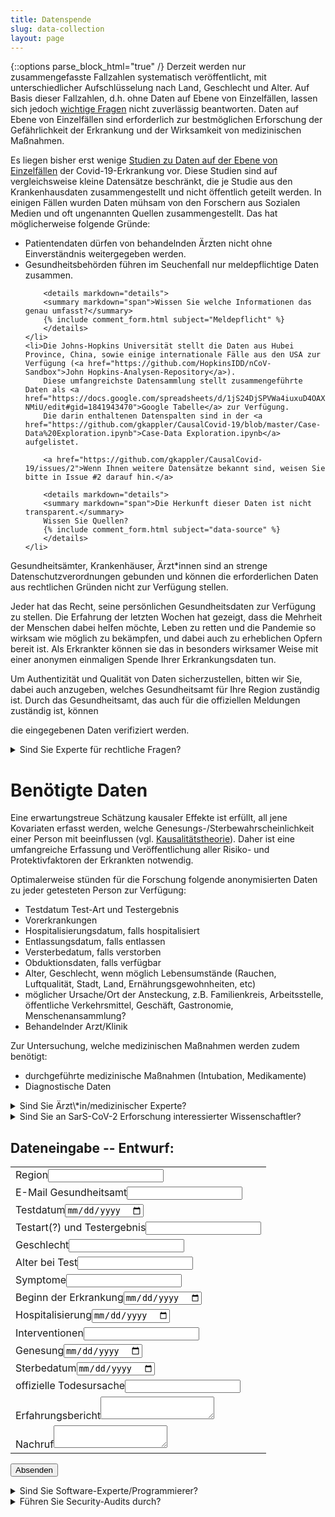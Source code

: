 ```yaml
---
title: Datenspende
slug: data-collection
layout: page
---
```

{::options parse_block_html="true" /}
Derzeit werden nur zusammengefasste Fallzahlen systematisch veröffentlicht, mit unterschiedlicher Aufschlüsselung nach Land, Geschlecht und Alter.
Auf Basis dieser Fallzahlen, d.h. ohne Daten auf Ebene von Einzelfällen, lassen sich jedoch [wichtige Fragen](1_Fragen.html) nicht zuverlässig beantworten.
Daten auf Ebene von Einzelfällen sind erforderlich zur bestmöglichen Erforschung der Gefährlichkeit der Erkrankung und der Wirksamkeit von medizinischen Maßnahmen.


Es liegen bisher erst wenige [Studien zu Daten auf der Ebene von Einzelfällen](2.2_Studien.html) der Covid-19-Erkrankung vor.
Diese Studien sind auf vergleichsweise kleine Datensätze beschränkt, 
die je Studie aus den Krankenhausdaten zusammengestellt und nicht öffentlich geteilt werden.
In einigen Fällen wurden Daten mühsam von den Forschern aus Sozialen Medien und oft ungenannten Quellen zusammengestellt.
Das hat möglicherweise folgende Gründe:
<ul>
	<li>Patientendaten dürfen von behandelnden Ärzten nicht ohne Einverständnis weitergegeben werden.</li>
	<li>Gesundheitsbehörden führen im Seuchenfall nur meldepflichtige Daten zusammen.
	
		
		<details markdown="details">
		<summary markdown="span">Wissen Sie welche Informationen das genau umfasst?</summary>
		{% include comment_form.html subject="Meldepflicht" %}
		</details>
	</li>
	<li>Die Johns-Hopkins Universität stellt die Daten aus Hubei Province, China, sowie einige internationale Fälle aus den USA zur Verfügung (<a href="https://github.com/HopkinsIDD/nCoV-Sandbox">John Hopkins-Analysen-Repository</a>).
		Diese umfangreichste Datensammlung stellt zusammengeführte Daten als <a href="https://docs.google.com/spreadsheets/d/1jS24DjSPVWa4iuxuD4OAXrE3QeI8c9BC1hSlqr-NMiU/edit#gid=1841943470">Google Tabelle</a> zur Verfügung. 
		Die darin enthaltenen Datenspalten sind in der <a href="https://github.com/gkappler/CausalCovid-19/blob/master/Case-Data%20Exploration.ipynb">Case-Data Exploration.ipynb</a> aufgelistet.
		
		<a href="https://github.com/gkappler/CausalCovid-19/issues/2">Wenn Ihnen weitere Datensätze bekannt sind, weisen Sie bitte in Issue #2 darauf hin.</a>

		<details markdown="details">
		<summary markdown="span">Die Herkunft dieser Daten ist nicht transparent.</summary>
		Wissen Sie Quellen?
		{% include comment_form.html subject="data-source" %}
		</details>
	</li>
</ul>

Gesundheitsämter, Krankenhäuser, Ärzt\*innen
sind an strenge Datenschutzverordnungen gebunden und können die erforderlichen Daten aus rechtlichen Gründen nicht zur Verfügung stellen.

Jeder hat das Recht, seine persönlichen Gesundheitsdaten zur Verfügung zu stellen.
Die Erfahrung der letzten Wochen hat gezeigt, dass die Mehrheit der Menschen dabei helfen möchte, Leben zu retten und die Pandemie so wirksam wie möglich zu bekämpfen, und dabei auch zu erheblichen Opfern bereit ist.
Als Erkrankter können sie das in besonders wirksamer Weise mit einer anonymen einmaligen Spende Ihrer Erkrankungsdaten tun.

Um Authentizität und Qualität von Daten sicherzustellen, bitten wir Sie, dabei auch anzugeben, welches Gesundheitsamt für Ihre Region zuständig ist. 
Durch das Gesundheitsamt, das auch für die offiziellen Meldungen zuständig ist, können 
<!-- [nicht glücklich formuliert: die Ärzte wollen zunächst mal nicht ermittelt werden, zumindest nicht von jedermann glaube ich] -->
die eingegebenen Daten verifiziert werden.

<details><summary markdown="span">Sind Sie Experte für rechtliche Fragen?</summary>
- Unter welcher Creative-Commons Lizenz sollten die Daten veröffentlicht werden.
- Sollte jede kommerzielle Nutzung der Daten ausgeschlossen werden? [das wird jeder wollen!]
- Wie kann der Vorschlag dieser Seite verbessert werden, um alle datenschutzrechtlichen Vorgaben zu erfüllen und Bedenken zu berücksichtigen?
- Haben Hinterbliebenen das Recht, die Daten Ihrer verstorbenen Angehörigen zu veröffentlichen?
- Unter welchen Umständen würden Sie eine Erkrankungs-Datenspende aktiv oder auf Nachfrage empfehlen?
<div markdown="0">
	{% include comment_form.html subject="legal" %}
</div>
</details>

# Benötigte Daten

Eine erwartungstreue Schätzung kausaler Effekte ist erfüllt, all jene Kovariaten erfasst werden, welche Genesungs-/Sterbewahrscheinlichkeit einer Person mit beeinflussen (vgl. [Kausalitätstheorie](4_Kausalitaetstheorie.html#kausale-erwartungstreue)).
Daher ist eine umfangreiche Erfassung und Veröffentlichung aller Risiko- und Protektivfaktoren der Erkrankten notwendig.

Optimalerweise stünden für die Forschung folgende anonymisierten Daten zu jeder getesteten Person zur Verfügung:
- Testdatum Test-Art und Testergebnis
- Vorerkrankungen
- Hospitalisierungsdatum, falls hospitalisiert
- Entlassungsdatum, falls entlassen
- Versterbedatum, falls verstorben
- Obduktionsdaten, falls verfügbar
- Alter, Geschlecht, wenn möglich Lebensumstände (Rauchen, Luftqualität, Stadt, Land, Ernährungsgewohnheiten, etc)
- möglicher Ursache/Ort der Ansteckung, z.B. Familienkreis, Arbeitsstelle, öffentliche Verkehrsmittel, Geschäft, Gastronomie, Menschenansammlung?
- Behandelnder Arzt/Klinik

Zur Untersuchung, welche medizinischen Maßnahmen werden zudem benötigt:
- durchgeführte medizinische Maßnahmen (Intubation, Medikamente)
- Diagnostische Daten

<details><summary markdown="span">Sind Sie Ärzt\*in/medizinischer Experte?</summary>
- Welche diagnostischen Kennwerte und klinischen Maßnahmen sollten ausdrücklich erfragt werden?
- Unter welchen Umständen würden Sie eine Erkrankungs-Datenspende aktiv oder auf Nachfrage empfehlen?
<div markdown="0">
	{% include comment_form.html subject="doctor" %}
</div>
</details>


<details><summary markdown="span">Sind Sie an SarS-CoV-2 Erforschung interessierter Wissenschaftler?</summary>
- Bräuchten Sie weitere Daten für Ihre Forschung?
- Unter welchen Umständen würden Sie eine Erkrankungs-Datenspende aktiv oder auf Nachfrage empfehlen?
<div markdown="0">
	{% include comment_form.html subject="researcher" %}
</div>
</details>


## Dateneingabe -- Entwurf:
  
<form class="draft" method="POST" action="{{ site.staticman_data_url }}">
  <table>
  <input name="options[redirect]" type="hidden" value="https://gkappler.github.io/CausalCovid-19/">
  <!-- e.g. "2016-01-02-this-is-a-post" -->
  <input name="options[slug]" type="hidden" value="{{ page.slug }}">
  <tr><td><label>Region<input name="fields[date_test]" type="text"></label></td></tr>
  <tr><td><label>E-Mail Gesundheitsamt<input name="fields[doctor]" type="email"></label></td></tr>
  <tr><td><label>Testdatum<input name="fields[date_test]" type="date"></label></td></tr>
  <tr><td><label>Testart(?) und Testergebnis<input name="fields[test_result]" type="text"></label></td></tr>
  <tr><td><label>Geschlecht<input name="fields[gender]" type="numeric"></label></td></tr>
  <tr><td><label>Alter bei Test<input name="fields[age]" type="numeric"></label></td></tr>
  <tr><td><label>Symptome<input name="fields[symptoms]" type="text"></label></td></tr>
  <tr><td><label>Beginn der Erkrankung<input name="fields[disease_onset]" type="date"></label></td></tr>
  <tr><td><label>Hospitalisierung<input name="fields[date_hospital]" type="date"></label></td></tr>
  <tr><td><label>Interventionen<input name="fields[interventions]" type="text"></label></td></tr>
  <tr><td><label>Genesung<input name="fields[date_recovered]" type="date"></label></td></tr>
  <tr><td><label>Sterbedatum<input name="fields[date_deceased]" type="date"></label></td></tr>
  <tr><td><label>offizielle Todesursache<input name="fields[cause_of_death]" type="text"></label></td></tr>
  <tr><td><label>Erfahrungsbericht<textarea name="fields[message]"></textarea></label></td></tr>
  <tr><td><label>Nachruf<textarea name="fields[obituary]"></textarea></label></td></tr>
  </table>
  <button class="button" type="submit">Absenden</button>
</form>


<details><summary markdown="span">Sind Sie Software-Experte/Programmierer?</summary>
- Wie würden Sie die technische Umsetzung dieses Projekts verbessern?
- Können Sie helfen?
<div markdown="0">
	{% include comment_form.html subject="programming" %}
</div>
</details>

<details><summary markdown="span">Führen Sie Security-Audits durch?</summary>
- Wie kann unser Vorschlag verbessert werden, um alle datenschutzrechtlichen Vorgaben zu erfüllen und Bedenken zu berücksichtigen?
<div markdown="0">
	{% include comment_form.html subject="data-security" %}
</div>
</details>

